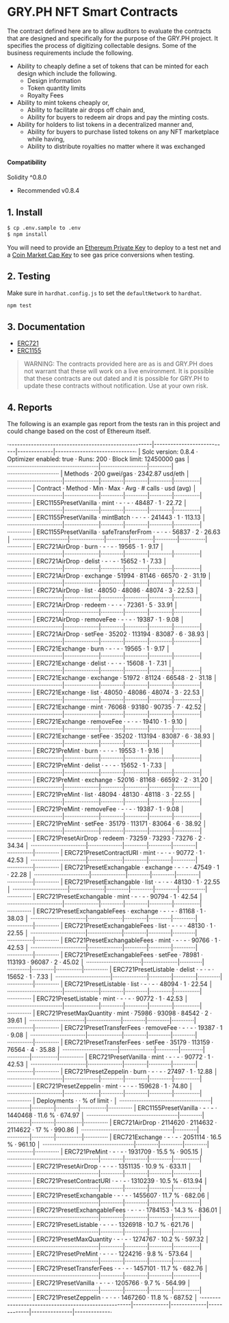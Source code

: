 # GRY.PH NFT Smart Contracts

The contract defined here are to allow auditors to evaluate the contracts that
are designed and specifically for the purpose of the GRY.PH project. It
specifies the process of digitizing collectable designs. Some of the business
requirements include the following.

 - Ability to cheaply define a set of tokens that can be minted for each design which include the following.
   - Design information
   - Token quantity limits
   - Royalty Fees
 - Ability to mint tokens cheaply or,
   - Ability to facilitate air drops off chain and,
   - Ability for buyers to redeem air drops and pay the minting costs.
 - Ability for holders to list tokens in a decentralized manner and,
   - Ability for buyers to purchase listed tokens on any NFT marketplace while having,
   - Ability to distribute royalties no matter where it was exchanged

#### Compatibility

Solidity ^0.8.0

 - Recommended v0.8.4

## 1. Install

```bash
$ cp .env.sample to .env
$ npm install
```

You will need to provide an [Ethereum Private Key](https://www.myetherwallet.com/wallet/create/software?type=overview)
to deploy to a test net and a [Coin Market Cap Key](https://coinmarketcap.com/api/pricing/)
to see gas price conversions when testing.

## 2. Testing

Make sure in `hardhat.config.js` to set the `defaultNetwork` to `hardhat`.

```bash
npm test
```

## 3. Documentation

 - [ERC721](./contracts/token/ERC721/README.md)
 - [ERC1155](./contracts/token/ERC1155/README.md)

> WARNING: The contracts provided here are as is and GRY.PH does not warrant that these will work on a live environment. It is possible that these contracts are out dated and it is possible for GRY.PH to update these contracts without notification. Use at your own risk.

## 4. Reports

The following is an example gas report from the tests ran in this project and could change based on the cost of Ethereum itself.

·----------------------------------------------------|---------------------------|-------------|-----------------------------·
|                Solc version: 0.8.4                 ·  Optimizer enabled: true  ·  Runs: 200  ·  Block limit: 12450000 gas  │
·····················································|···························|·············|······························
|  Methods                                           ·              200 gwei/gas               ·       2342.87 usd/eth       │
································|····················|·············|·············|·············|···············|··············
|  Contract                     ·  Method            ·  Min        ·  Max        ·  Avg        ·  # calls      ·  usd (avg)  │
································|····················|·············|·············|·············|···············|··············
|  ERC1155PresetVanilla         ·  mint              ·          -  ·          -  ·      48487  ·            1  ·      22.72  │
································|····················|·············|·············|·············|···············|··············
|  ERC1155PresetVanilla         ·  mintBatch         ·          -  ·          -  ·     241443  ·            1  ·     113.13  │
································|····················|·············|·············|·············|···············|··············
|  ERC1155PresetVanilla         ·  safeTransferFrom  ·          -  ·          -  ·      56837  ·            2  ·      26.63  │
································|····················|·············|·············|·············|···············|··············
|  ERC721AirDrop                ·  burn              ·          -  ·          -  ·      19565  ·            1  ·       9.17  │
································|····················|·············|·············|·············|···············|··············
|  ERC721AirDrop                ·  delist            ·          -  ·          -  ·      15652  ·            1  ·       7.33  │
································|····················|·············|·············|·············|···············|··············
|  ERC721AirDrop                ·  exchange          ·      51994  ·      81146  ·      66570  ·            2  ·      31.19  │
································|····················|·············|·············|·············|···············|··············
|  ERC721AirDrop                ·  list              ·      48050  ·      48086  ·      48074  ·            3  ·      22.53  │
································|····················|·············|·············|·············|···············|··············
|  ERC721AirDrop                ·  redeem            ·          -  ·          -  ·      72361  ·            5  ·      33.91  │
································|····················|·············|·············|·············|···············|··············
|  ERC721AirDrop                ·  removeFee         ·          -  ·          -  ·      19387  ·            1  ·       9.08  │
································|····················|·············|·············|·············|···············|··············
|  ERC721AirDrop                ·  setFee            ·      35202  ·     113194  ·      83087  ·            6  ·      38.93  │
································|····················|·············|·············|·············|···············|··············
|  ERC721Exchange               ·  burn              ·          -  ·          -  ·      19565  ·            1  ·       9.17  │
································|····················|·············|·············|·············|···············|··············
|  ERC721Exchange               ·  delist            ·          -  ·          -  ·      15608  ·            1  ·       7.31  │
································|····················|·············|·············|·············|···············|··············
|  ERC721Exchange               ·  exchange          ·      51972  ·      81124  ·      66548  ·            2  ·      31.18  │
································|····················|·············|·············|·············|···············|··············
|  ERC721Exchange               ·  list              ·      48050  ·      48086  ·      48074  ·            3  ·      22.53  │
································|····················|·············|·············|·············|···············|··············
|  ERC721Exchange               ·  mint              ·      76068  ·      93180  ·      90735  ·            7  ·      42.52  │
································|····················|·············|·············|·············|···············|··············
|  ERC721Exchange               ·  removeFee         ·          -  ·          -  ·      19410  ·            1  ·       9.10  │
································|····················|·············|·············|·············|···············|··············
|  ERC721Exchange               ·  setFee            ·      35202  ·     113194  ·      83087  ·            6  ·      38.93  │
································|····················|·············|·············|·············|···············|··············
|  ERC721PreMint                ·  burn              ·          -  ·          -  ·      19553  ·            1  ·       9.16  │
································|····················|·············|·············|·············|···············|··············
|  ERC721PreMint                ·  delist            ·          -  ·          -  ·      15652  ·            1  ·       7.33  │
································|····················|·············|·············|·············|···············|··············
|  ERC721PreMint                ·  exchange          ·      52016  ·      81168  ·      66592  ·            2  ·      31.20  │
································|····················|·············|·············|·············|···············|··············
|  ERC721PreMint                ·  list              ·      48094  ·      48130  ·      48118  ·            3  ·      22.55  │
································|····················|·············|·············|·············|···············|··············
|  ERC721PreMint                ·  removeFee         ·          -  ·          -  ·      19387  ·            1  ·       9.08  │
································|····················|·············|·············|·············|···············|··············
|  ERC721PreMint                ·  setFee            ·      35179  ·     113171  ·      83064  ·            6  ·      38.92  │
································|····················|·············|·············|·············|···············|··············
|  ERC721PresetAirDrop          ·  redeem            ·      73259  ·      73293  ·      73276  ·            2  ·      34.34  │
································|····················|·············|·············|·············|···············|··············
|  ERC721PresetContractURI      ·  mint              ·          -  ·          -  ·      90772  ·            1  ·      42.53  │
································|····················|·············|·············|·············|···············|··············
|  ERC721PresetExchangable      ·  exchange          ·          -  ·          -  ·      47549  ·            1  ·      22.28  │
································|····················|·············|·············|·············|···············|··············
|  ERC721PresetExchangable      ·  list              ·          -  ·          -  ·      48130  ·            1  ·      22.55  │
································|····················|·············|·············|·············|···············|··············
|  ERC721PresetExchangable      ·  mint              ·          -  ·          -  ·      90794  ·            1  ·      42.54  │
································|····················|·············|·············|·············|···············|··············
|  ERC721PresetExchangableFees  ·  exchange          ·          -  ·          -  ·      81168  ·            1  ·      38.03  │
································|····················|·············|·············|·············|···············|··············
|  ERC721PresetExchangableFees  ·  list              ·          -  ·          -  ·      48130  ·            1  ·      22.55  │
································|····················|·············|·············|·············|···············|··············
|  ERC721PresetExchangableFees  ·  mint              ·          -  ·          -  ·      90766  ·            1  ·      42.53  │
································|····················|·············|·············|·············|···············|··············
|  ERC721PresetExchangableFees  ·  setFee            ·      78981  ·     113193  ·      96087  ·            2  ·      45.02  │
································|····················|·············|·············|·············|···············|··············
|  ERC721PresetListable         ·  delist            ·          -  ·          -  ·      15652  ·            1  ·       7.33  │
································|····················|·············|·············|·············|···············|··············
|  ERC721PresetListable         ·  list              ·          -  ·          -  ·      48094  ·            1  ·      22.54  │
································|····················|·············|·············|·············|···············|··············
|  ERC721PresetListable         ·  mint              ·          -  ·          -  ·      90772  ·            1  ·      42.53  │
································|····················|·············|·············|·············|···············|··············
|  ERC721PresetMaxQuantity      ·  mint              ·      75986  ·      93098  ·      84542  ·            2  ·      39.61  │
································|····················|·············|·············|·············|···············|··············
|  ERC721PresetTransferFees     ·  removeFee         ·          -  ·          -  ·      19387  ·            1  ·       9.08  │
································|····················|·············|·············|·············|···············|··············
|  ERC721PresetTransferFees     ·  setFee            ·      35179  ·     113159  ·      76564  ·            4  ·      35.88  │
································|····················|·············|·············|·············|···············|··············
|  ERC721PresetVanilla          ·  mint              ·          -  ·          -  ·      90772  ·            1  ·      42.53  │
································|····················|·············|·············|·············|···············|··············
|  ERC721PresetZeppelin         ·  burn              ·          -  ·          -  ·      27497  ·            1  ·      12.88  │
································|····················|·············|·············|·············|···············|··············
|  ERC721PresetZeppelin         ·  mint              ·          -  ·          -  ·     159628  ·            1  ·      74.80  │
································|····················|·············|·············|·············|···············|··············
|  Deployments                                       ·                                         ·  % of limit   ·             │
·····················································|·············|·············|·············|···············|··············
|  ERC1155PresetVanilla                              ·          -  ·          -  ·    1440468  ·       11.6 %  ·     674.97  │
·····················································|·············|·············|·············|···············|··············
|  ERC721AirDrop                                     ·    2114620  ·    2114632  ·    2114622  ·         17 %  ·     990.86  │
·····················································|·············|·············|·············|···············|··············
|  ERC721Exchange                                    ·          -  ·          -  ·    2051114  ·       16.5 %  ·     961.10  │
·····················································|·············|·············|·············|···············|··············
|  ERC721PreMint                                     ·          -  ·          -  ·    1931709  ·       15.5 %  ·     905.15  │
·····················································|·············|·············|·············|···············|··············
|  ERC721PresetAirDrop                               ·          -  ·          -  ·    1351135  ·       10.9 %  ·     633.11  │
·····················································|·············|·············|·············|···············|··············
|  ERC721PresetContractURI                           ·          -  ·          -  ·    1310239  ·       10.5 %  ·     613.94  │
·····················································|·············|·············|·············|···············|··············
|  ERC721PresetExchangable                           ·          -  ·          -  ·    1455607  ·       11.7 %  ·     682.06  │
·····················································|·············|·············|·············|···············|··············
|  ERC721PresetExchangableFees                       ·          -  ·          -  ·    1784153  ·       14.3 %  ·     836.01  │
·····················································|·············|·············|·············|···············|··············
|  ERC721PresetListable                              ·          -  ·          -  ·    1326918  ·       10.7 %  ·     621.76  │
·····················································|·············|·············|·············|···············|··············
|  ERC721PresetMaxQuantity                           ·          -  ·          -  ·    1274767  ·       10.2 %  ·     597.32  │
·····················································|·············|·············|·············|···············|··············
|  ERC721PresetPreMint                               ·          -  ·          -  ·    1224216  ·        9.8 %  ·     573.64  │
·····················································|·············|·············|·············|···············|··············
|  ERC721PresetTransferFees                          ·          -  ·          -  ·    1457101  ·       11.7 %  ·     682.76  │
·····················································|·············|·············|·············|···············|··············
|  ERC721PresetVanilla                               ·          -  ·          -  ·    1205766  ·        9.7 %  ·     564.99  │
·····················································|·············|·············|·············|···············|··············
|  ERC721PresetZeppelin                              ·          -  ·          -  ·    1467260  ·       11.8 %  ·     687.52  │
·----------------------------------------------------|-------------|-------------|-------------|---------------|-------------·
